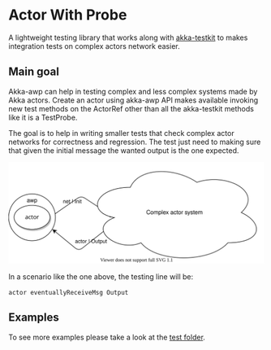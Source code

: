 # Actor With Probe 
A lightweight testing library that works along with [akka-testkit][akka-testkit]
to makes integration tests on complex actors network easier.

## Main goal
Akka-awp can help in testing complex and less complex systems made by Akka actors. 
Create an actor using akka-awp API makes available invoking new test methods on the
ActorRef other than all the akka-testkit methods like it is a TestProbe. 

The goal is to help in writing smaller tests that check complex actor networks 
for correctness and regression. The test just need to making sure that given 
the initial message the wanted output is the one expected.     

![](img/akka-awp-diagram.svg "akka-awp-dia")

In a scenario like the one above, the testing line will be:
```
actor eventuallyReceiveMsg Output
```
 
## Examples
To see more examples please take a look at the [test folder][akka-awp-tests].

[akka-testkit]:https://doc.akka.io/docs/akka/current/testing.html
[akka-awp-tests]: https://github.com/lucataglia/akka-awp/tree/main/src/test/scala/actorWithProbe